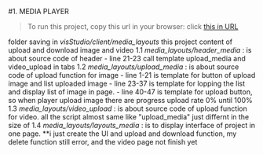 #1. MEDIA PLAYER

>To run this project, copy this url in your browser:
click [this in URL](http://localhost:3000/layouts_media)

folder saving in *visStudio/client/media_layouts*
this project content of upload and download image and video 
1.1 *media_layouts/header_media* : is about source code of header 
	- line 21-23 call template upload_media and video_upload in tabs
1.2 *media_layouts/upload_media* : is about source code of upload function for image
	- line 1-21 is template for button of upload image and list uploaded image
	- line 23-37 is template for lopping the list and display list of image in page.
	- line 40-47 is template for upload button, so when player upload image there are progress upload rate 0% until 100%
1.3 *media_layouts/video_upload* : is about source code of upload function for video. all the script almost same like "upload_media" just differnt in the size of 
1.4 *media_layouts/layouts_media* : is to display interface of project in one page.
**i just create the UI and upload and download function, my delete function still error, and the video page not finish yet